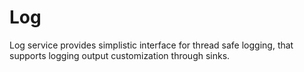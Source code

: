 # Log

Log service provides simplistic interface for thread safe logging, that supports logging output customization through
sinks.
